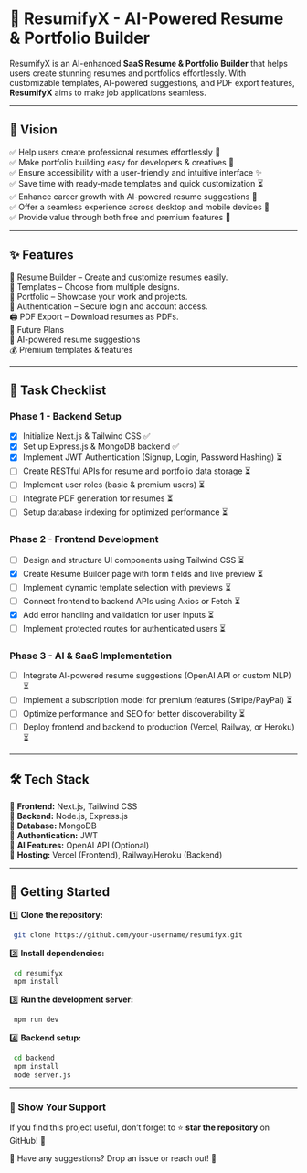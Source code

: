 # 🚀 ResumifyX - AI-Powered Resume & Portfolio Builder

ResumifyX is an AI-enhanced **SaaS Resume & Portfolio Builder** that helps users create stunning resumes and portfolios effortlessly. With customizable templates, AI-powered suggestions, and PDF export features, **ResumifyX** aims to make job applications seamless.

---

## 🌟 Vision
✅ Help users create professional resumes effortlessly 📄  
✅ Make portfolio building easy for developers & creatives 🎨  
✅ Ensure accessibility with a user-friendly and intuitive interface ✨  
✅ Save time with ready-made templates and quick customization ⏳  
✅ Enhance career growth with AI-powered resume suggestions 🤖  
✅ Offer a seamless experience across desktop and mobile devices 📱  
✅ Provide value through both free and premium features 💼  

---

## ✨ Features
📝 Resume Builder – Create and customize resumes easily.  
🎨 Templates – Choose from multiple designs.  
📂 Portfolio – Showcase your work and projects.  
🔐 Authentication – Secure login and account access.  
🖨️ PDF Export – Download resumes as PDFs.  
🚀 Future Plans  
🤖 AI-powered resume suggestions  
💰 Premium templates & features  

---

## 🎯 Task Checklist
### **Phase 1 - Backend Setup**
- [x] Initialize Next.js & Tailwind CSS ✅
- [x] Set up Express.js & MongoDB backend ✅
- [x] Implement JWT Authentication (Signup, Login, Password Hashing) ⏳
- [ ] Create RESTful APIs for resume and portfolio data storage ⏳
- [ ] Implement user roles (basic & premium users) ⏳
- [ ] Integrate PDF generation for resumes ⏳
- [ ] Setup database indexing for optimized performance ⏳

### **Phase 2 - Frontend Development**
- [ ] Design and structure UI components using Tailwind CSS ⏳
- [x] Create Resume Builder page with form fields and live preview ⏳
- [ ] Implement dynamic template selection with previews ⏳
- [ ] Connect frontend to backend APIs using Axios or Fetch ⏳
- [x] Add error handling and validation for user inputs ⏳
- [ ] Implement protected routes for authenticated users ⏳

### **Phase 3 - AI & SaaS Implementation**
- [ ] Integrate AI-powered resume suggestions (OpenAI API or custom NLP) ⏳
- [ ] Implement a subscription model for premium features (Stripe/PayPal) ⏳
- [ ] Optimize performance and SEO for better discoverability ⏳
- [ ] Deploy frontend and backend to production (Vercel, Railway, or Heroku) ⏳

---

## 🛠️ Tech Stack
🔹 **Frontend:** Next.js, Tailwind CSS  
🔹 **Backend:** Node.js, Express.js  
🔹 **Database:** MongoDB  
🔹 **Authentication:** JWT  
🔹 **AI Features:** OpenAI API (Optional)  
🔹 **Hosting:** Vercel (Frontend), Railway/Heroku (Backend)  

---

## 📌 Getting Started
1️⃣ **Clone the repository:**
```bash
 git clone https://github.com/your-username/resumifyx.git
```
2️⃣ **Install dependencies:**
```bash
 cd resumifyx
 npm install
```
3️⃣ **Run the development server:**
```bash
 npm run dev
```
4️⃣ **Backend setup:**
```bash
 cd backend
 npm install
 node server.js
```

---

### 🌟 Show Your Support
If you find this project useful, don’t forget to ⭐ **star the repository** on GitHub! 🚀

💬 Have any suggestions? Drop an issue or reach out! 🚀

